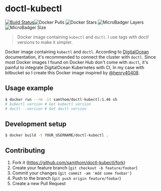# doctl-kubectl

[![Build Status](https://travis-ci.org/samthom/doctl-kubectl.svg?branch=master)](https://travis-ci.org/samthom/doctl-kubectl)![Docker Pulls](https://img.shields.io/docker/pulls/samthom/doctl-kubectl) ![Docker Stars](https://img.shields.io/docker/stars/samthom/doctl-kubectl) ![MicroBadger Layers](https://img.shields.io/microbadger/layers/samthom/doctl-kubectl) ![MicroBadger Size](https://img.shields.io/microbadger/image-size/samthom/doctl-kubectl)

> Docker image containing `kubectl` and `doctl`.
> I use tags with _doctl_ versions to make it simpler.

Docker image containing `kubectl` and `doctl`. According to [DigitalOcean](https://www.digitalocean.com/docs/kubernetes/how-to/connect-to-cluster/) documentation, it's recommended to connect the cluster with `doctl`. Since most Docker images I found on Docker Hub don't come with `doctl`, it's painful to integrate DigitalOcean Kubernetes with CI, In my case with bitbucket so I create this Docker image inspired by [@henry40408](https://github.com/henry40408/doctl-kubectl).

## Usage example

```sh
$ docker run --rm -it samthom/doctl-kubectl:1.46 sh
# kubectl version # Get kubectl version
# doctl --version # Get doctl version
```

## Development setup

```sh
$ docker build -t YOUR_USERNAME/doctl-kubectl .
```


## Contributing

1. Fork it (<https://github.com/samthom/doctl-kubectl/fork>)
2. Create your feature branch (`git checkout -b feature/foobar`)
3. Commit your changes (`git commit -am 'Add some foobar'`)
4. Push to the branch (`git push origin feature/foobar`)
5. Create a new Pull Request